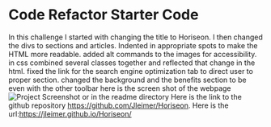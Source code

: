# Code Refactor Starter Code
In this challenge I started with changing the title to Horiseon.
I then changed the divs to sections and articles.
Indented in appropriate spots to make the HTML more readable.
added alt commands to the images for accessibility.
in css combined several classes together and reflected that change in the html.
fixed the link for the search engine optimization tab to direct user to proper section.
changed the background and the benefits section to be even with the other toolbar
here is the screen shot of the webpage  ![Project Screenshot](/screenshot.png?raw=true) or in the readme directory
Here is the link to the github repository https://github.com/Jleimer/Horiseon.
Here is the url:https://jleimer.github.io/Horiseon/

